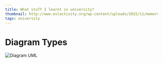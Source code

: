 ```yaml
---
title: What stuff I learnt in university?
thumbnail: http://www.eslactivity.org/wp-content/uploads/2015/11/memory-higher-faculties.jpg
tags: university
---
```

# Diagram Types
![Diagram UML](/images/diagram.png)
